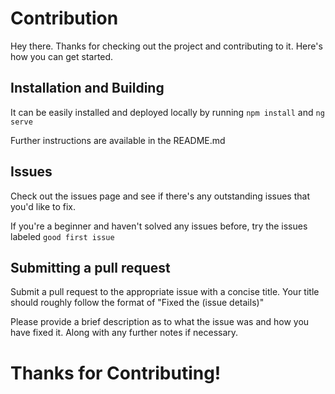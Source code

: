 # Contribution

Hey there. Thanks for checking out the project and contributing to it. Here's how you can get started.

## Installation and Building

It can be easily installed and deployed locally by running `npm install` and `ng serve`

Further instructions are available in the README.md

## Issues

Check out the issues page and see if there's any outstanding issues that you'd like to fix. 

If you're a beginner and haven't solved any issues before, try the issues labeled `good first issue`

## Submitting a pull request

Submit a pull request to the appropriate issue with a concise title. Your title should roughly follow the format of 
    "Fixed the (issue details)"

Please provide a brief description as to what the issue was and how you have fixed it. Along with any further notes if necessary.

# Thanks for Contributing!